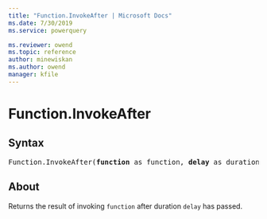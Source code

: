 ```yaml
---
title: "Function.InvokeAfter | Microsoft Docs"
ms.date: 7/30/2019
ms.service: powerquery

ms.reviewer: owend
ms.topic: reference
author: minewiskan
ms.author: owend
manager: kfile
---
```

# Function.InvokeAfter

## Syntax

<pre>
Function.InvokeAfter(<b>function</b> as function, <b>delay</b> as duration) as any 
</pre>
  
## About  
Returns the result of invoking `function` after duration `delay` has passed.
  
